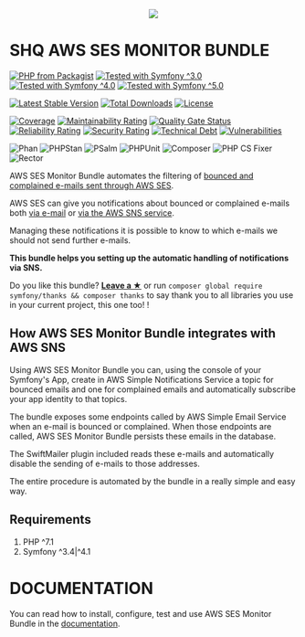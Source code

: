 <p align="center">
    <a href="http://www.serendipityhq.com" target="_blank">
        <img src="http://www.serendipityhq.com/assets/open-source-projects/Logo-SerendipityHQ-Icon-Text-Purple.png">
    </a>
</p>

SHQ AWS SES MONITOR BUNDLE
==========================

[![PHP from Packagist](https://img.shields.io/packagist/php-v/serendipity_hq/aws-ses-monitor-bundle?color=%238892BF)](https://packagist.org/packages/serendipity_hq/aws-ses-monitor-bundle)
[![Tested with Symfony ^3.0](https://img.shields.io/badge/Symfony-%5E3.0-333)](https://github.com/Aerendir/aws-ses-monitor-bundle/actions)
[![Tested with Symfony ^4.0](https://img.shields.io/badge/Symfony-%5E4.0-333)](https://github.com/Aerendir/aws-ses-monitor-bundle/actions)
[![Tested with Symfony ^5.0](https://img.shields.io/badge/Symfony-%5E5.0-333)](https://github.com/Aerendir/aws-ses-monitor-bundle/actions)

[![Latest Stable Version](https://poser.pugx.org/serendipity_hq/aws-ses-monitor-bundle/v/stable.png)](https://packagist.org/packages/serendipity_hq/aws-ses-monitor-bundle)
[![Total Downloads](https://poser.pugx.org/serendipity_hq/aws-ses-monitor-bundle/downloads.svg)](https://packagist.org/packages/serendipity_hq/aws-ses-monitor-bundle)
[![License](https://poser.pugx.org/serendipity_hq/aws-ses-monitor-bundle/license.svg)](https://packagist.org/packages/serendipity_hq/aws-ses-monitor-bundle)

[![Coverage](https://sonarcloud.io/api/project_badges/measure?project=Aerendir_aws-ses-monitor-bundle&metric=coverage)](https://sonarcloud.io/dashboard?id=Aerendir_aws-ses-monitor-bundle)
[![Maintainability Rating](https://sonarcloud.io/api/project_badges/measure?project=Aerendir_aws-ses-monitor-bundle&metric=sqale_rating)](https://sonarcloud.io/dashboard?id=Aerendir_aws-ses-monitor-bundle)
[![Quality Gate Status](https://sonarcloud.io/api/project_badges/measure?project=Aerendir_aws-ses-monitor-bundle&metric=alert_status)](https://sonarcloud.io/dashboard?id=Aerendir_aws-ses-monitor-bundle)
[![Reliability Rating](https://sonarcloud.io/api/project_badges/measure?project=Aerendir_aws-ses-monitor-bundle&metric=reliability_rating)](https://sonarcloud.io/dashboard?id=Aerendir_aws-ses-monitor-bundle)
[![Security Rating](https://sonarcloud.io/api/project_badges/measure?project=Aerendir_aws-ses-monitor-bundle&metric=security_rating)](https://sonarcloud.io/dashboard?id=Aerendir_aws-ses-monitor-bundle)
[![Technical Debt](https://sonarcloud.io/api/project_badges/measure?project=Aerendir_aws-ses-monitor-bundle&metric=sqale_index)](https://sonarcloud.io/dashboard?id=Aerendir_aws-ses-monitor-bundle)
[![Vulnerabilities](https://sonarcloud.io/api/project_badges/measure?project=Aerendir_aws-ses-monitor-bundle&metric=vulnerabilities)](https://sonarcloud.io/dashboard?id=Aerendir_aws-ses-monitor-bundle)

![Phan](https://github.com/Aerendir/aws-ses-monitor-bundle/workflows/Phan/badge.svg)
![PHPStan](https://github.com/Aerendir/aws-ses-monitor-bundle/workflows/PHPStan/badge.svg)
![PSalm](https://github.com/Aerendir/aws-ses-monitor-bundle/workflows/PSalm/badge.svg)
![PHPUnit](https://github.com/Aerendir/aws-ses-monitor-bundle/workflows/PHPunit/badge.svg)
![Composer](https://github.com/Aerendir/aws-ses-monitor-bundle/workflows/Composer/badge.svg)
![PHP CS Fixer](https://github.com/Aerendir/aws-ses-monitor-bundle/workflows/PHP%20CS%20Fixer/badge.svg)
![Rector](https://github.com/Aerendir/aws-ses-monitor-bundle/workflows/Rector/badge.svg)

AWS SES Monitor Bundle automates the filtering of [bounced and complained e-mails sent through AWS SES](http://docs.aws.amazon.com/ses/latest/DeveloperGuide/best-practices-bounces-complaints.html).

AWS SES can give you notifications about bounced or complained e-mails both [via e-mail](http://docs.aws.amazon.com/ses/latest/DeveloperGuide/notifications-via-email.html)
 or [via the AWS SNS service](http://docs.aws.amazon.com/ses/latest/DeveloperGuide/notifications-via-sns.html).

Managing these notifications it is possible to know to which e-mails we should not send further e-mails.

**This bundle helps you setting up the automatic handling of notifications via SNS.**

Do you like this bundle? [**Leave a &#9733;**](#js-repo-pjax-container) or run `composer global require symfony/thanks && composer thanks` to say thank you to all libraries you use in your current project, this one too! !

How AWS SES Monitor Bundle integrates with AWS SNS
--------------------------------------------------

Using AWS SES Monitor Bundle you can, using the console of your Symfony's App, create in AWS Simple Notifications Service a topic for bounced emails and one for complained emails and automatically subscribe your app identity to that topics.

The bundle exposes some endpoints called by AWS Simple Email Service when an e-mail is bounced or complained. When those endpoints are called, AWS SES Monitor Bundle persists these emails in the database.

The SwiftMailer plugin included reads these e-mails and automatically disable the sending of e-mails to those addresses.

The entire procedure is automated by the bundle in a really simple and easy way.

Requirements
------------

1. PHP ^7.1
2. Symfony ^3.4|^4.1

DOCUMENTATION
=============

You can read how to install, configure, test and use AWS SES Monitor Bundle in the [documentation](src/Resources/doc/Index.md).
